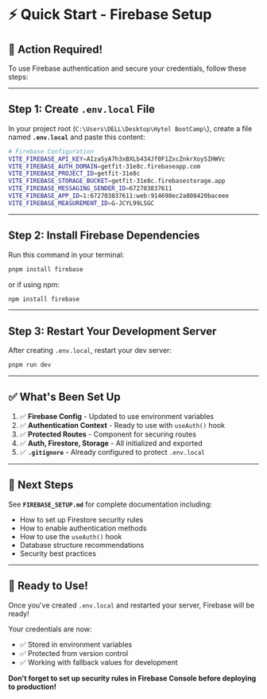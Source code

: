 # ⚡ Quick Start - Firebase Setup

## 🚨 Action Required!

To use Firebase authentication and secure your credentials, follow these steps:

---

## Step 1: Create `.env.local` File

In your project root (`C:\Users\DELL\Desktop\Hytel BootCamp\`), create a file named **`.env.local`** and paste this content:

```bash
# Firebase Configuration
VITE_FIREBASE_API_KEY=AIzaSyA7h3xBXLb434Jf0F1ZxcZnkrXoySIHWVc
VITE_FIREBASE_AUTH_DOMAIN=getfit-31e8c.firebaseapp.com
VITE_FIREBASE_PROJECT_ID=getfit-31e8c
VITE_FIREBASE_STORAGE_BUCKET=getfit-31e8c.firebasestorage.app
VITE_FIREBASE_MESSAGING_SENDER_ID=672703837611
VITE_FIREBASE_APP_ID=1:672703837611:web:914698ec2a808420baceee
VITE_FIREBASE_MEASUREMENT_ID=G-JCYL99LSGC
```

---

## Step 2: Install Firebase Dependencies

Run this command in your terminal:

```bash
pnpm install firebase
```

or if using npm:

```bash
npm install firebase
```

---

## Step 3: Restart Your Development Server

After creating `.env.local`, restart your dev server:

```bash
pnpm run dev
```

---

## ✅ What's Been Set Up

1. ✅ **Firebase Config** - Updated to use environment variables
2. ✅ **Authentication Context** - Ready to use with `useAuth()` hook
3. ✅ **Protected Routes** - Component for securing routes
4. ✅ **Auth, Firestore, Storage** - All initialized and exported
5. ✅ **`.gitignore`** - Already configured to protect `.env.local`

---

## 📖 Next Steps

See **`FIREBASE_SETUP.md`** for complete documentation including:
- How to set up Firestore security rules
- How to enable authentication methods
- How to use the `useAuth()` hook
- Database structure recommendations
- Security best practices

---

## 🎯 Ready to Use!

Once you've created `.env.local` and restarted your server, Firebase will be ready!

Your credentials are now:
- ✅ Stored in environment variables
- ✅ Protected from version control
- ✅ Working with fallback values for development

**Don't forget to set up security rules in Firebase Console before deploying to production!**

